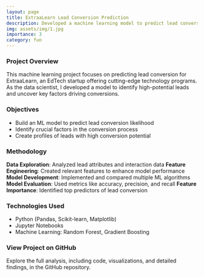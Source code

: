 ```yaml
---
layout: page
title: ExtraaLearn Lead Conversion Prediction
description: Developed a machine learning model to predict lead conversion for ExtraaLearn, identifying key factors that drive customer acquisition in the EdTech industry.
img: assets/img/1.jpg
importance: 3
category: fun
---
```


### Project Overview
This machine learning project focuses on predicting lead conversion for ExtraaLearn, an EdTech startup offering cutting-edge technology programs. As the data scientist, I developed a model to identify high-potential leads and uncover key factors driving conversions.

### Objectives
- Build an ML model to predict lead conversion likelihood
- Identify crucial factors in the conversion process
- Create profiles of leads with high conversion potential

### Methodology
**Data Exploration**: Analyzed lead attributes and interaction data
**Feature Engineering**: Created relevant features to enhance model performance
**Model Development**: Implemented and compared multiple ML algorithms
**Model Evaluation**: Used metrics like accuracy, precision, and recall
**Feature Importance**: Identified top predictors of lead conversion

### Technologies Used
- Python (Pandas, Scikit-learn, Matplotlib)
- Jupyter Notebooks
- Machine Learning: Random Forest, Gradient Boosting

### View Project on GitHub
Explore the full analysis, including code, visualizations, and detailed findings, in the GitHub repository.
